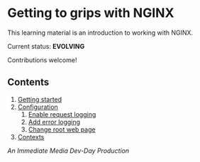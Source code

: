 # Getting to grips with NGINX

This learning material is an introduction to working with NGINX.

Current status: **EVOLVING**

Contributions welcome!

## Contents

1. [Getting started](/md/getting-started.md)
2. [Configuration](/md/config-files.md)
    1. [Enable request logging](/md/exercise-enable-request-logging.md)
    1. [Add error logging](/md/exercise-add-error-logging.md)
    1. [Change root web page](/md/exercise-change-root-web-page.md)
3. [Contexts](/md/contexts.md)

_An Immediate Media Dev-Day Production_
